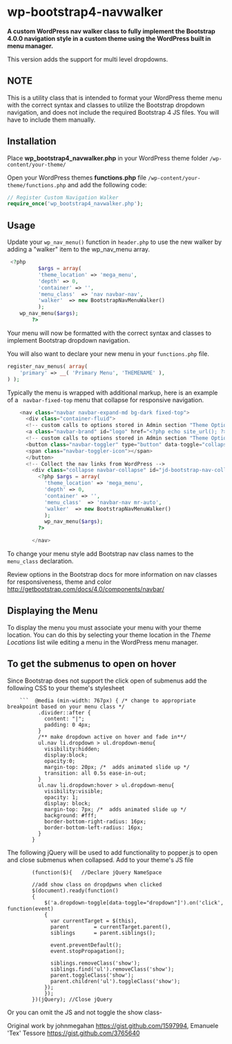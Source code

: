 wp-bootstrap4-navwalker
======================

**A custom WordPress nav walker class to fully implement the Bootstrap 4.0.0 navigation style in a custom theme using the WordPress built in menu manager.**

This version adds the support for multi level dropdowns.

NOTE
----
This is a utility class that is intended to format your WordPress theme menu with the correct syntax and classes to utilize the Bootstrap dropdown navigation, and does not include the required Bootstrap 4 JS files. You will have to include them manually. 

Installation
------------
Place **wp_bootstrap4_navwalker.php** in your WordPress theme folder `/wp-content/your-theme/`

Open your WordPress themes **functions.php** file  `/wp-content/your-theme/functions.php` and add the following code:

```php
// Register Custom Navigation Walker
require_once('wp_bootstrap4_navwalker.php');
```

Usage
------------
Update your `wp_nav_menu()` function in `header.php` to use the new walker by adding a "walker" item to the wp_nav_menu array.

```php
 <?php
          $args = array(
		  'theme_location' => 'mega_menu',
		  'depth' => 0,
		  'container' => '',
		  'menu_class'  => 'nav navbar-nav',
		  'walker'  => new BootstrapNavMenuWalker()
          );
    wp_nav_menu($args);
        ?>
```

Your menu will now be formatted with the correct syntax and classes to implement Bootstrap dropdown navigation. 

You will also want to declare your new menu in your `functions.php` file.

```php
register_nav_menus( array(
	'primary' => __( 'Primary Menu', 'THEMENAME' ),
) );
```

Typically the menu is wrapped with additional markup, here is an example of a ` navbar-fixed-top` menu that collapse for responsive navigation.

```php
    <nav class="navbar navbar-expand-md bg-dark fixed-top">
      <div class="container-fluid">
      <!-- custom calls to options stored in Admin section "Theme Options" to display the logo or not -->
      <a class="navbar-brand" id="logo" href="<?php echo site_url(); ?>"><img src="<?php header_image(); ?>" alt="Our Logo" class="img-responsive logo"/></a>
      <!-- custom calls to options stored in Admin section "Theme Options" to display the logo or not -->
      <button class="navbar-toggler" type="button" data-toggle="collapse" data-target="#jd-bootstrap-nav-collapse" aria-controls="jd-bootstrap-nav-collapse" aria-expanded="false" aria-label="Toggle navigation">
      <span class="navbar-toggler-icon"></span>
      </button>
      <!-- Collect the nav links from WordPress -->
        <div class="collapse navbar-collapse" id="jd-bootstrap-nav-collapse">         
          <?php $args = array(
            'theme_location' => 'mega_menu',
            'depth' => 0,
            'container' => '',
            'menu_class'  => 'navbar-nav mr-auto',
            'walker'  => new BootstrapNavMenuWalker()
            );
            wp_nav_menu($args);
          ?>

        </nav>
```

To change your menu style add Bootstrap nav class names to the `menu_class` declaration.

Review options in the Bootstrap docs for more information on nav classes for responsiveness, theme and color
http://getbootstrap.com/docs/4.0/components/navbar/

Displaying the Menu 
-------------------
To display the menu you must associate your menu with your theme location. You can do this by selecting your theme location in the *Theme Locations* list wile editing a menu in the WordPress menu manager.


To get the submenus to open on hover
--------------------
Since Bootstrap does not support the click open of submenus add the following CSS to your theme's stylesheet
		
		```  @media (min-width: 767px) { /* change to appropriate breakpoint based on your menu class */
			  .divider::after {
			    content: "|";
			    padding: 0 4px;
			  }
			  /** make dropdown active on hover and fade in**/
			  ul.nav li.dropdown > ul.dropdown-menu{
			    visibility:hidden;
			    display:block;
			    opacity:0;
			    margin-top: 20px; /*  adds animated slide up */
			    transition: all 0.5s ease-in-out;
			  }
			  ul.nav li.dropdown:hover > ul.dropdown-menu{
			    visibility:visible;
			    opacity: 1;
			    display: block;
			    margin-top: 7px; /*  adds animated slide up */
			    background: #fff;
			    border-bottom-right-radius: 16px;
			    border-bottom-left-radius: 16px;
			  }
			}
The following jQuery will be used to add functionality to popper.js to open and close submenus when collapsed. Add to your theme's JS file

			(function($){   //Declare jQuery NameSpace

			//add show class on dropdpwns when clicked
			$(document).ready(function()
			{
			    $('a.dropdown-toggle[data-toggle="dropdown"]').on('click', function(event) 
			    {
			      var currentTarget = $(this),
				  parent        = currentTarget.parent(),
				  siblings      = parent.siblings();

			      event.preventDefault(); 
			      event.stopPropagation(); 

			      siblings.removeClass('show');
			      siblings.find('ul').removeClass('show');
			      parent.toggleClass('show');
			      parent.children('ul').toggleClass('show');
			    });
				});
			})(jQuery); //Close jQuery

Or you can omit the JS and not toggle the show class-
			
			


Original work by johnmegahan https://gist.github.com/1597994, Emanuele 'Tex' Tessore https://gist.github.com/3765640

